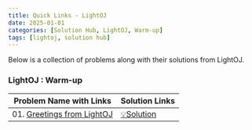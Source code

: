 ```yaml
---
title: Quick Links - LightOJ
date: 2025-01-01
categories: [Solution Hub, LightOJ, Warm-up]
tags: [lightoj, solution hub]
---
```


Below is a collection of problems along with their solutions from LightOJ.

### LightOJ : Warm-up

| Problem Name with Links                                                           | Solution Links                                                            |
|-----------------------------------------------------------------------------------|---------------------------------------------------------------------------|
| 01. [Greetings from LightOJ](https://lightoj.com/problem/greetings-from-lightoj/) | [💡Solution](https://mdnrkn.github.io/posts/1000-Greetings-from-LightOJ/) |
